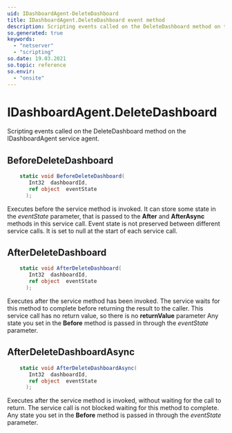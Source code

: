 ```yaml
---
uid: IDashboardAgent-DeleteDashboard
title: IDashboardAgent.DeleteDashboard event method
description: Scripting events called on the DeleteDashboard method on the IDashboardAgent service agent.
so.generated: true
keywords:
  - "netserver"
  - "scripting"
so.date: 19.03.2021
so.topic: reference
so.envir:
  - "onsite"
---
```

# IDashboardAgent.DeleteDashboard

Scripting events called on the <see cref='M:SuperOffice.CRM.Services.IDashboardAgent.DeleteDashboard'>DeleteDashboard</see> method on the <see cref='IDashboardAgent'>IDashboardAgent</see>  service agent.

## BeforeDeleteDashboard
```cs
    static void BeforeDeleteDashboard(
       Int32  dashboardId,
       ref object  eventState
      );
```
Executes before the service method is invoked.
It can store some state in the *eventState* parameter, that is passed to the **After** and **AfterAsync** methods in this service call.
Event state is not preserved between different service calls. It is set to null at the start of each service call.
## AfterDeleteDashboard
```cs
    static void AfterDeleteDashboard(
       Int32  dashboardId,
       ref object  eventState
      );
```
Executes after the service method has been invoked. The service waits for this method to complete before returning the result to the caller.
This service call has no return value, so there is no **returnValue** parameter
Any state you set in the **Before** method is passed in through the *eventState* parameter.
## AfterDeleteDashboardAsync
```cs
    static void AfterDeleteDashboardAsync(
       Int32  dashboardId,
       ref object  eventState
      );
```
Executes after the service method is invoked, without waiting for the call to return.
The service call is not blocked waiting for this method to complete.
Any state you set in the **Before** method is passed in through the *eventState* parameter.

